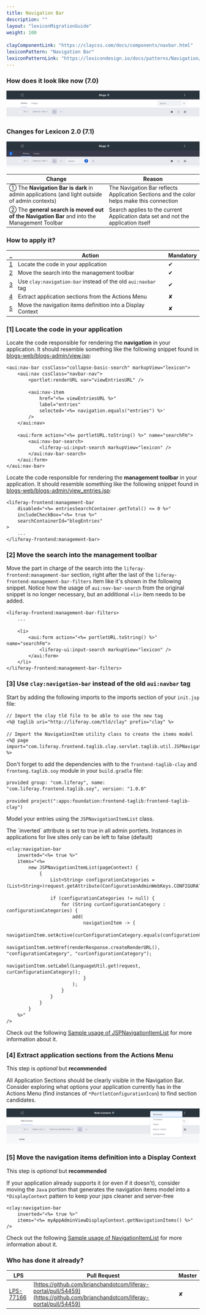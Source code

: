```yaml
---
title: Navigation Bar
description: ""
layout: "lexiconMigrationGuide"
weight: 100

clayComponentLink: "https://claycss.com/docs/components/navbar.html"
lexiconPattern: "Navigation Bar"
lexiconPatternLink: "https://lexicondesign.io/docs/patterns/Navigation/horizontalNav.html"
---
```


<article id="before-after">

### How does it look like now (7.0)

<img class="img img-thumbnail" src="/images/lexiconMigration/navigation_bar_old.png">

### Changes for Lexicon 2.0 (7.1)

<img class="img img-thumbnail" src="/images/lexiconMigration/navigation_bar_new.png">

Change | Reason
--- | ---
① The **Navigation Bar is dark** in admin applications (and light outside of admin contexts) | The Navigation Bar reflects Application Sections and the color helps make this connection
② The **general search is moved out of the Navigation Bar** and into the Management Toolbar | Search applies to the current Application data set and not the application itself

</article>

<article id="steps">

### How to apply it?
_ | Action | Mandatory
--- | --- | ---
[1](#step-1) | Locate the code in your application | ✔
[2](#step-2) | Move the search into the management toolbar | ✔
[3](#step-3) | Use `clay:navigation-bar` instead of the old `aui:navbar` tag | ✔
[4](#step-4) | Extract application sections from the Actions Menu | ✘
[5](#step-5) | Move the navigation items definition into a Display Context | ✘

### [1] Locate the code in your application <a id="step-1"></a>

Locate the code responsible for rendering the **navigation** in your application. It should resemble something like the following snippet found in [blogs-web/blogs-admin/view.jsp](https://github.com/liferay/liferay-portal/blob/master/modules/apps/collaboration/blogs/blogs-web/src/main/resources/META-INF/resources/blogs_admin/view.jsp#L28-L54):

```text/html
<aui:nav-bar cssClass="collapse-basic-search" markupView="lexicon">
	<aui:nav cssClass="navbar-nav">
		<portlet:renderURL var="viewEntriesURL" />

		<aui:nav-item
			href="<%= viewEntriesURL %>"
			label="entries"
			selected='<%= navigation.equals("entries") %>'
		/>
    </aui:nav>

	<aui:form action="<%= portletURL.toString() %>" name="searchFm">
		<aui:nav-bar-search>
			<liferay-ui:input-search markupView="lexicon" />
		</aui:nav-bar-search>
	</aui:form>
</aui:nav-bar>
```

Locate the code responsible for rendering the **management toolbar** in your application. It should resemble something like the following snippet found in [blogs-web/blogs-admin/view_entries.jsp](https://github.com/liferay/liferay-portal/blob/master/modules/apps/collaboration/blogs/blogs-web/src/main/resources/META-INF/resources/blogs_admin/view_entries.jsp#L149-L153):

```text/html
<liferay-frontend:management-bar
	disabled="<%= entriesSearchContainer.getTotal() <= 0 %>"
	includeCheckBox="<%= true %>"
	searchContainerId="blogEntries"
>
    ...
</liferay-frontend:management-bar>
```

### [2] Move the search into the management toolbar <a id="step-2"></a>

Move the part in charge of the search into the `liferay-frontend:management-bar` section, right after the last of the `liferay-frontend-management-bar-filters` item like it's shown in the following snippet. Notice how the usage of `aui:nav-bar-search` from the original snippet is no longer necessary, but an additional `<li>` item needs to be added.

```text/html
<liferay-frontend:management-bar-filters>
    ...

    <li>
        <aui:form action="<%= portletURL.toString() %>" name="searchFm">
            <liferay-ui:input-search markupView="lexicon" />
        </aui:form>
    </li>
</liferay-frontend:management-bar-filters>
```

### [3] Use `clay:navigation-bar` instead of the old `aui:navbar` tag <a id="step-3"></a>

Start by adding the following imports to the imports section of your `init.jsp` file:

```text/html
// Import the clay tld file to be able to use the new tag
<%@ taglib uri="http://liferay.com/tld/clay" prefix="clay" %>

// Import the NavigationItem utility class to create the items model
<%@ page import="com.liferay.frontend.taglib.clay.servlet.taglib.util.JSPNavigationItemList" %>
```

Don't forget to add the dependencies with to the `frontend-taglib-clay` and `fronteng.taglib.soy` module in your `build.gradle` file:

```text/html
provided group: "com.liferay", name: "com.liferay.frontend.taglib.soy", version: "1.0.0"

provided project(":apps:foundation:frontend-taglib:frontend-taglib-clay")
```

Model your entries using the `JSPNavigationItemList` class.

<div class="alert alert-warning">The `inverted` attribute is set to true in all admin portlets. Instances in applications for live  sites only can be left to false (default)</div>

```text/html
<clay:navigation-bar
	inverted="<%= true %>"
	items="<%=
		new JSPNavigationItemList(pageContext) {
			{
				List<String> configurationCategories = (List<String>)request.getAttribute(ConfigurationAdminWebKeys.CONFIGURATION_CATEGORIES);

				if (configurationCategories != null) {
					for (String curConfigurationCategory : configurationCategories) {
						add(
							navigationItem -> {
								navigationItem.setActive(curConfigurationCategory.equals(configurationCategory));
								navigationItem.setHref(renderResponse.createRenderURL(), "configurationCategory", "curConfigurationCategory");
								navigationItem.setLabel(LanguageUtil.get(request, curConfigurationCategory));
							}
						);
					}
				}
			}
		}
	%>"
/>
```

Check out the following [Sample usage of JSPNavigationItemList](https://github.com/liferay/liferay-portal/commit/1ab9c006c750052f5c1c7df7072aab961b89966c) for more information about it.

### [4] Extract application sections from the Actions Menu <a id="step-4"></a>

<div class="alert alert-info">This step is <em>optional</em> but <strong>recommended</strong></div>

All Application Sections should be clearly visible in the Navigation Bar. Consider exploring what options your application currently has in the Actions Menu (find instances of `*PortletConfigurationIcon`) to find section candidates.

<img class="img img-thumbnail" src="/images/lexiconMigration/navigation_bar_application_sections.png">

### [5] Move the navigation items definition into a Display Context <a id="step-5"></a>

<div class="alert alert-info">This step is <em>optional</em> but <strong>recommended</strong></div>

If your application already supports it (or even if it doesn't), consider moving the `Java` portion that generates the navigation items model into a `*DisplayContext` pattern to keep your jsps cleaner and server-free

```text/html
<clay:navigation-bar
	inverted="<%= true %>"
	items="<%= myAppAdminViewDisplayContext.getNavigationItems() %>" />
```

Check out the following [Sample usage of NavigationItemList](https://github.com/liferay/liferay-portal/commit/14b3bab9d42c19a24a84eac71c0d3658e3f9fc10) for more information about it.

</article>

<article id="who-has-it-ready">

### Who has done it already?

LPS | Pull Request | Master
--- | --- | ---
[LPS-77166](https://issues.liferay.com/browse/LPS-77166) | [https://github.com/brianchandotcom/liferay-portal/pull/54459](https://github.com/brianchandotcom/liferay-portal/pull/54459) | ✘

</article>
